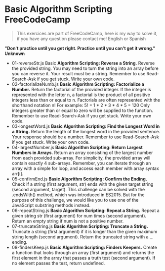 # Basic Algorithm Scripting FreeCodeCamp
> This exercices are part of FreeCodeCamp, here is my way to solve it, if you have any question please contact me! English or Spanish

**"Don't practice until you get right. Practice until you can't get it wrong." Unknown**

- 01-reverseStr.js Basic **Algorithm Scripting: Reverse a String.** Reverse the provided string. You may need to turn the string into an array before you can reverse it. Your result must be a string.
Remember to use Read-Search-Ask if you get stuck. Write your own code.
- 02-factorializeNumb.js **Basic Algorithm Scripting: Factorialize a Number.** Return the factorial of the provided integer. If the integer is represented with the letter n, a factorial is the
product of all positive integers less than or equal to n.
Factorials are often represented with the shorthand notation n!
For example: 5! = 1 * 2 * 3 * 4 * 5 = 120
Only integers greater than or equal to zero will be supplied to the function.
Remember to use Read-Search-Ask if you get stuck. Write your own code.
- 03-longestWord.js **Basic Algorithm Scripting: Find the Longest Word in a String.** Return the length of the longest word in the provided sentence.
Your response should be a number. Remember to use Read-Search-Ask if you get stuck. Write your own code. 
- 04-largestNumber.js **Basic Algorithm Scripting: Return Largest Numbers in Arrays.** Return an array consisting of the largest number from each provided sub-array.
For simplicity, the provided array will contain exactly 4 sub-arrays. Remember, you can iterate through an array with a simple for loop,
and access each member with array syntax arr[i].
- 05-confirmEnd.js **Basic Algorithm Scripting: Confirm the Ending.** Check if a string (first argument, str) ends with the given target string (second argument, target).
This challenge can be solved with the .endsWith() method, which was introduced in ES2015. But for the purpose of this challenge, we would like you to use one of the JavaScript substring methods instead.
- 06-repeatString.js **Basic Algorithm Scripting: Repeat a String.** Repeat a given string str (first argument) for num times (second argument). Return an empty string if num is not a positive number.
- 07-truncateString.js **Basic Algorithm Scripting: Truncate a String.** Truncate a string (first argument) if it is longer than the given maximum string length (second argument). Return the truncated string with a ... ending.
- 08-findersKeep.js **Basic Algorithm Scripting: Finders Keepers.** Create a function that looks through an array (first argument) and returns the first element in the array that passes a truth test (second argument). If no element passes the test, return undefined.

